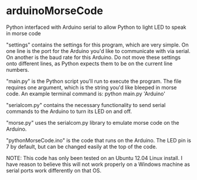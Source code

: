 arduinoMorseCode
================

Python interfaced with Arduino serial to allow Python to light LED to speak in morse code

"settings" contains the settings for this program, which are very simple. On one line is the port for the Arduino you'd like to communicate with via serial. On another is the baud rate for this Arduino. Do not move these settings onto different lines, as Python expects them to be on the current line numbers.

"main.py" is the Python script you'll run to execute the program. The file requires one argument, which is the string you'd like bleeped in morse code. An example terminal command is:
python main.py 'Arduino'

"serialcom.py" contains the necessary functionality to send serial commands to the Arduino to turn its LED on and off.

"morse.py" uses the serialcom.py library to emulate morse code on the Arduino.

"pythonMorseCode.ino" is the code that runs on the Arduino. The LED pin is 7 by default, but can be changed easily at the top of the code.

NOTE:
This code has only been tested on an Ubuntu 12.04 Linux install. I have reason to believe this will not work properly on a Windows machine as serial ports work differently on that OS.


